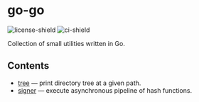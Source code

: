 # go-go

![license-shield][licence-shield-url] ![ci-shield][ci-shield-url]

Collection of small utilities written in Go.

## Contents

- [tree](/tree/) &mdash; print directory tree at a given path.
- [signer](/signer/) &mdash; execute asynchronous pipeline of hash functions.

<!---->

[licence-shield-url]: https://img.shields.io/github/license/artem-burashnikov/go-go?style=flat&color=blue
[ci-shield-url]: https://img.shields.io/github/actions/workflow/status/artem-burashnikov/go-go/.github%2Fworkflows%2Fci.yaml

